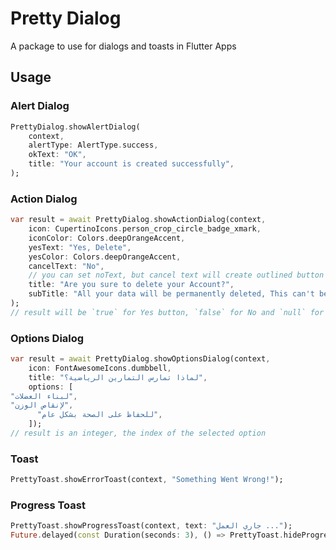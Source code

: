 # Pretty Dialog

A package to use for dialogs and toasts in Flutter Apps

## Usage

### Alert Dialog

```dart
PrettyDialog.showAlertDialog(
    context,
    alertType: AlertType.success,
    okText: "OK",
    title: "Your account is created successfully",
);
```

### Action Dialog

```dart
var result = await PrettyDialog.showActionDialog(context,
    icon: CupertinoIcons.person_crop_circle_badge_xmark,
    iconColor: Colors.deepOrangeAccent,
    yesText: "Yes, Delete",
    yesColor: Colors.deepOrangeAccent,
    cancelText: "No",
    // you can set noText, but cancel text will create outlined button
    title: "Are you sure to delete your Account?",
    subTitle: "All your data will be permanently deleted, This can't be undone"
);
// result will be `true` for Yes button, `false` for No and `null` for Cancel
```

### Options Dialog

```dart
var result = await PrettyDialog.showOptionsDialog(context,
    icon: FontAwesomeIcons.dumbbell,
    title: "لماذا تمارس التمارين الرياضية؟",
    options: [
"لبناء العضلات",      
"لإنقاص الوزن",      
      "للحفاظ على الصحة بشكل عام",
    ]);
// result is an integer, the index of the selected option
```

### Toast

```dart
PrettyToast.showErrorToast(context, "Something Went Wrong!");
```

### Progress Toast

```dart
PrettyToast.showProgressToast(context, text: "جاري العمل ...");
Future.delayed(const Duration(seconds: 3), () => PrettyToast.hideProgressToast());
```